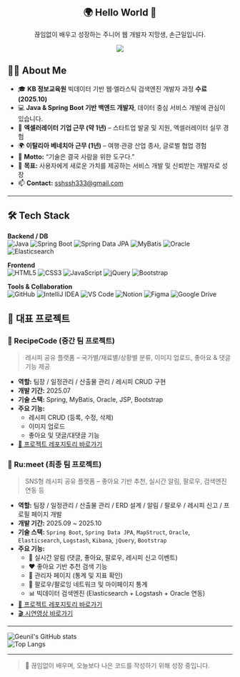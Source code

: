 <div align="center">
  <h2>🌍 Hello World 👋</h2>
  <p>끊임없이 배우고 성장하는 주니어 웹 개발자 지망생, 손근일입니다.</p>
  <img src="https://capsule-render.vercel.app/api?type=soft&color=F4ECE6&height=120&section=header&text=Lumeet%20%7C%20RecipeCode&fontColor=2E2E2E&fontSize=40" />
</div>

## 👨‍💻 About Me  

- 🎓 **KB 정보교육원** 빅데이터 기반 웹·엘라스틱 검색엔진 개발자 과정 **수료 (2025.10)**  
- 💻 **Java & Spring Boot 기반 백엔드 개발자**, 데이터 중심 서비스 개발에 관심이 있습니다.  
- 💼 **엑셀러레이터 기업 근무 (약 1년)** – 스타트업 발굴 및 지원, 엑셀러레이터 실무 경험  
- 🌍 **이탈리아 베네치아 근무 (1년)** – 여행·관광 산업 종사, 글로벌 협업 경험  
- 🧭 **Motto:** “기술은 결국 사람을 위한 도구다.”  
- 🎯 **목표:** 사용자에게 새로운 가치를 제공하는 서비스 개발 및 신뢰받는 개발자로 성장  
- 📫 **Contact:** sshssh333@gmail.com


---

## 🛠 Tech Stack  

**Backend / DB**  
![Java](https://img.shields.io/badge/Java-007396?style=for-the-badge&logo=java&logoColor=white)
![Spring Boot](https://img.shields.io/badge/Spring%20Boot-6DB33F?style=for-the-badge&logo=springboot&logoColor=white)
![Spring Data JPA](https://img.shields.io/badge/JPA-59666C?style=for-the-badge&logo=hibernate&logoColor=white)
![MyBatis](https://img.shields.io/badge/MyBatis-FF5A00?style=for-the-badge)
![Oracle](https://img.shields.io/badge/Oracle-F80000?style=for-the-badge&logo=oracle&logoColor=white)
![Elasticsearch](https://img.shields.io/badge/Elasticsearch-005571?style=for-the-badge&logo=elasticsearch)

**Frontend**  
![HTML5](https://img.shields.io/badge/HTML5-E34F26?style=for-the-badge&logo=html5&logoColor=white)
![CSS3](https://img.shields.io/badge/CSS3-1572B6?style=for-the-badge&logo=css3&logoColor=white)
![JavaScript](https://img.shields.io/badge/JavaScript-F7DF1E?style=for-the-badge&logo=javascript&logoColor=black)
![jQuery](https://img.shields.io/badge/jQuery-0769AD?style=for-the-badge&logo=jquery&logoColor=white)
![Bootstrap](https://img.shields.io/badge/Bootstrap-7952B3?style=for-the-badge&logo=bootstrap&logoColor=white)

**Tools & Collaboration**  
![GitHub](https://img.shields.io/badge/GitHub-181717?style=for-the-badge&logo=github)
![IntelliJ IDEA](https://img.shields.io/badge/IntelliJ-000000?style=for-the-badge&logo=intellijidea)
![VS Code](https://img.shields.io/badge/VS%20Code-007ACC?style=for-the-badge&logo=visualstudiocode)
![Notion](https://img.shields.io/badge/Notion-000000?style=for-the-badge&logo=notion)
![Figma](https://img.shields.io/badge/Figma-F24E1E?style=for-the-badge&logo=figma)
![Google Drive](https://img.shields.io/badge/Google%20Drive-4285F4?style=for-the-badge&logo=googledrive)


## 📂 대표 프로젝트  

### 🍳 RecipeCode (중간 팀 프로젝트)  
> 레시피 공유 플랫폼 – 국가별/재료별/상황별 분류, 이미지 업로드, 좋아요 & 댓글 기능 제공  

- **역할:** 팀장 / 일정관리 / 산출물 관리 / 레시피 CRUD 구현  
- **개발 기간:** 2025.07  
- **기술 스택:** Spring, MyBatis, Oracle, JSP, Bootstrap  
- **주요 기능:**  
  - 레시피 CRUD (등록, 수정, 삭제)  
  - 이미지 업로드  
  - 좋아요 및 댓글/대댓글 기능  
- [🔗 프로젝트 레포지토리 바로가기](https://github.com/Geunil-Son/TeamProjet)


### 🌟 Ru:meet (최종 팀 프로젝트)  
> SNS형 레시피 공유 플랫폼 – 좋아요 기반 추천, 실시간 알림, 팔로우, 검색엔진 연동 등  

- **역할:** 팀장 / 일정관리 / 산출물 관리 / ERD 설계 / 알림 / 팔로우 / 레시피 신고 / 프로필 페이지 개발  
- **개발 기간:** 2025.09 ~ 2025.10  
- **기술 스택:** `Spring Boot`, `Spring Data JPA`, `MapStruct`, `Oracle`, `Elasticsearch`, `Logstash`, `Kibana`, `jQuery`, `Bootstrap`  
- **주요 기능:**  
  - 🔔 실시간 알림 (댓글, 좋아요, 팔로우, 레시피 신고 이벤트)  
  - ❤️ 좋아요 기반 추천 검색 기능  
  - 🧾 관리자 페이지 (통계 및 지표 확인)  
  - 👥 팔로우/팔로잉 네트워크 및 마이페이지 통계  
  - 📊 빅데이터 검색엔진 (Elasticsearch + Logstash + Oracle 연동)  
- [🔗 프로젝트 레포지토리 바로가기](https://github.com/Geunil-Son/RecipeCode_final)  
- [🎬 시연영상 바로가기](https://youtu.be/JlFuMDL2crc)

---

![Geunil's GitHub stats](https://github-readme-stats.vercel.app/api?username=Geunil-Son&show_icons=true&theme=radical)  
![Top Langs](https://github-readme-stats.vercel.app/api/top-langs/?username=Geunil-Son&layout=compact&theme=radical)  


---

> 🌱 끊임없이 배우며, 오늘보다 나은 코드를 작성하기 위해 성장 중입니다.


